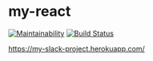 # my-react

[![Maintainability](https://api.codeclimate.com/v1/badges/c896a16c125ed9719026/maintainability)](https://codeclimate.com/github/ErnestMazurin/project-lvl4-s355/maintainability) [![Build Status](https://travis-ci.org/ErnestMazurin/project-lvl4-s355.svg?branch=master)](https://travis-ci.org/ErnestMazurin/project-lvl4-s355)

https://my-slack-project.herokuapp.com/
